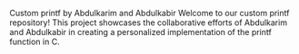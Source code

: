 Custom printf by Abdulkarim and Abdulkabir
Welcome to our custom printf repository! This project showcases the collaborative efforts of Abdulkarim and Abdulkabir in creating a personalized implementation of the printf function in C.
